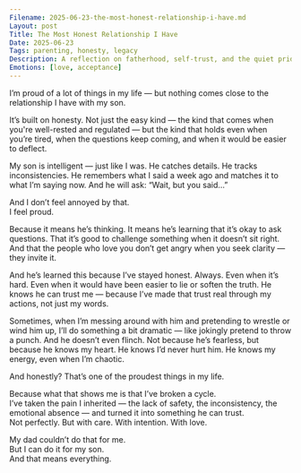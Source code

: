 ```yaml
---
Filename: 2025-06-23-the-most-honest-relationship-i-have.md
Layout: post
Title: The Most Honest Relationship I Have
Date: 2025-06-23
Tags: parenting, honesty, legacy
Description: A reflection on fatherhood, self-trust, and the quiet pride that comes from being truly known.
Emotions: [love, acceptance]
---
```


I’m proud of a lot of things in my life — but nothing comes close to the relationship I have with my son.

It’s built on honesty. Not just the easy kind — the kind that comes when you're well-rested and regulated — but the kind that holds even when you’re tired, when the questions keep coming, and when it would be easier to deflect.

My son is intelligent — just like I was. He catches details. He tracks inconsistencies. He remembers what I said a week ago and matches it to what I’m saying now. And he will ask: “Wait, but you said…”

And I don’t feel annoyed by that.  
I feel proud.

Because it means he’s thinking. It means he’s learning that it’s okay to ask questions. That it’s good to challenge something when it doesn’t sit right. And that the people who love you don’t get angry when you seek clarity — they invite it.

And he’s learned this because I’ve stayed honest. Always. Even when it’s hard. Even when it would have been easier to lie or soften the truth. He knows he can trust me — because I’ve made that trust real through my actions, not just my words.

Sometimes, when I’m messing around with him and pretending to wrestle or wind him up, I’ll do something a bit dramatic — like jokingly pretend to throw a punch. And he doesn’t even flinch. Not because he’s fearless, but because he knows my heart. He knows I’d never hurt him. He knows my energy, even when I’m chaotic.

And honestly? That’s one of the proudest things in my life.

Because what that shows me is that I’ve broken a cycle.  
I’ve taken the pain I inherited — the lack of safety, the inconsistency, the emotional absence — and turned it into something he can trust.  
Not perfectly. But with care. With intention. With love.

My dad couldn’t do that for me.  
But I can do it for my son.  
And that means everything.
